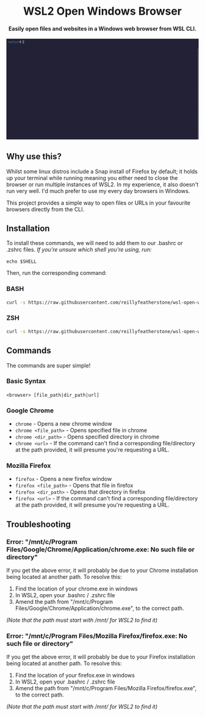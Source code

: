 <div align="center">

# WSL2 Open Windows Browser

#### Easily open files and websites in a Windows web browser from WSL CLI.

<img alt="WSL2 Terminal opening browser" src="assets/wsl-open-win-browser-demo.gif" />

</div>

## Why use this?

Whilst some linux distros include a Snap install of Firefox by default; it holds up your terminal while running meaning you either need to close the browser or run multiple instances of WSL2. In my experience, it also doesn't run very well. I'd much prefer to use my every day browsers in Windows.

This project provides a simple way to open files or URLs in your favourite browsers directly from the CLI.

## Installation

To install these commands, we will need to add them to our .bashrc or .zshrc files.
_If you're unsure which shell you're using, run:_

```
echo $SHELL
```

Then, run the corresponding command:

### BASH

```sh
curl -s https://raw.githubusercontent.com/reillyfeatherstone/wsl-open-win-browser/main/wsl-open-win-browser.sh >> ~/.bashrc && source ~/.bashrc
```

### ZSH

```sh
curl -s https://raw.githubusercontent.com/reillyfeatherstone/wsl-open-win-browser/main/wsl-open-win-browser.sh >> ~/.zshrc && source ~/.zshrc
```

## Commands

The commands are super simple!

### Basic Syntax

`<browser> [file_path|dir_path|url]`

### Google Chrome

- `chrome` - Opens a new chrome window
- `chrome <file_path>` - Opens specified file in chrome
- `chrome <dir_path>` - Opens specified directory in chrome
- `chrome <url>` - If the command can't find a corresponding file/directory at the path provided, it will presume you're requesting a URL.

### Mozilla Firefox

- `firefox` - Opens a new firefox window
- `firefox <file_path>` - Opens that file in firefox
- `firefox <dir_path>` - Opens that directory in firefox
- `firefox <url>` - If the command can't find a corresponding file/directory at the path provided, it will presume you're requesting a URL.

## Troubleshooting

### Error: "/mnt/c/Program Files/Google/Chrome/Application/chrome.exe: No such file or directory"

If you get the above error, it will probably be due to your Chrome installation being located at another path. To resolve this:

1. Find the location of your chrome.exe in windows
2. In WSL2, open your .bashrc / .zshrc file
3. Amend the path from "/mnt/c/Program Files/Google/Chrome/Application/chrome.exe", to the correct path.

*(Note that the path must start with /mnt/ for WSL2 to find it)*

### Error: "/mnt/c/Program Files/Mozilla Firefox/firefox.exe: No such file or directory"

If you get the above error, it will probably be due to your Firefox installation being located at another path. To resolve this:

1. Find the location of your firefox.exe in windows
2. In WSL2, open your .bashrc / .zshrc file
3. Amend the path from "/mnt/c/Program Files/Mozilla Firefox/firefox.exe", to the correct path.

*(Note that the path must start with /mnt/ for WSL2 to find it)*
